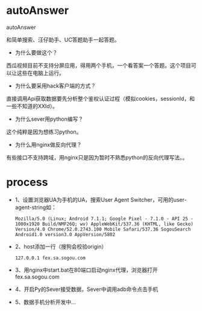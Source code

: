 # autoAnswer
autoAnswer

和简单搜索、汪仔助手、UC答题助手一起答题。

- 为什么要做这个？

西瓜视频目前不支持分屏应用，得用两个手机，一个看答案一个答题。这个项目可以让这些在电脑上运行。

- 为什么要采用hack客户端的方式？

直接调用Api获取数据要先分析整个鉴权认证过程（模拟cookies，sessionId，和一些不知道的XXId）。

- 为什么sever用python编写？

这个纯粹是因为想练习python。

- 为什么用nginx做反向代理？

有些接口不支持跨域，用nginx只是因为暂时不熟悉python的反向代理写法。。

# process

+ 1、设置浏览器UA为手机的UA，搜索User Agent Switcher，可用的user-agent-string如：
  
  `Mozilla/5.0 (Linux; Android 7.1.1; Google Pixel - 7.1.0 - API 25 - 1080x1920 Build/NMF26Q; wv) AppleWebKit/537.36 (KHTML, like Gecko) Version/4.0 Chrome/52.0.2743.100 Mobile Safari/537.36 SogouSearch Android1.0 version3.0 AppVersion/5802`

+ 2、host添加一行（搜狗会校验origin）

  `127.0.0.1 fex.sa.sogou.com`

+ 3、用nginx中start.bat在80端口启动nginx代理，浏览器打开 fex.sa.sogou.com

+ 4、开启Py的Sever接受数据，Sever中调用adb命令点击手机

+ 5、数据手机分析开发中...